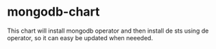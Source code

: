 # mongodb-chart

This chart will install mongodb operator and then install de sts using de operator, so it can easy be updated when neeeded.